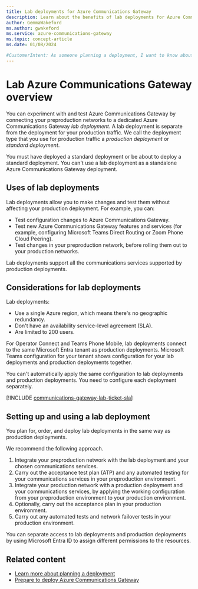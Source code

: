 ```yaml
---
title: Lab deployments for Azure Communications Gateway
description: Learn about the benefits of lab deployments for Azure Communications Gateway
author: GemmaWakeford
ms.author: gwakeford
ms.service: azure-communications-gateway
ms.topic: concept-article
ms.date: 01/08/2024

#CustomerIntent: As someone planning a deployment, I want to know about lab deployments so that I can decide if I want one
---
```


# Lab Azure Communications Gateway overview


You can experiment with and test Azure Communications Gateway by connecting your preproduction networks to a dedicated Azure Communications Gateway _lab deployment_. A lab deployment is separate from the deployment for your production traffic. We call the deployment type that you use for production traffic a _production deployment_ or _standard deployment_.

You must have deployed a standard deployment or be about to deploy a standard deployment. You can't use a lab deployment as a standalone Azure Communications Gateway deployment.

## Uses of lab deployments

Lab deployments allow you to make changes and test them without affecting your production deployment. For example, you can:

- Test configuration changes to Azure Communications Gateway.
- Test new Azure Communications Gateway features and services (for example, configuring Microsoft Teams Direct Routing or Zoom Phone Cloud Peering).
- Test changes in your preproduction network, before rolling them out to your production networks.

Lab deployments support all the communications services supported by production deployments.

## Considerations for lab deployments

Lab deployments:

- Use a single Azure region, which means there's no geographic redundancy.
- Don't have an availability service-level agreement (SLA).
- Are limited to 200 users.

For Operator Connect and Teams Phone Mobile, lab deployments connect to the same Microsoft Entra tenant as production deployments. Microsoft Teams configuration for your tenant shows configuration for your lab deployments and production deployments together.

You can't automatically apply the same configuration to lab deployments and production deployments. You need to configure each deployment separately.

[!INCLUDE [communications-gateway-lab-ticket-sla](includes/communications-gateway-lab-ticket-sla.md)]

## Setting up and using a lab deployment

You plan for, order, and deploy lab deployments in the same way as production deployments.

We recommend the following approach.

1. Integrate your preproduction network with the lab deployment and your chosen communications services.
1. Carry out the acceptance test plan (ATP) and any automated testing for your communications services in your preproduction environment.
1. Integrate your production network with a production deployment and your communications services, by applying the working configuration from your preproduction environment to your production environment.
1. Optionally, carry out the acceptance plan in your production environment.
1. Carry out any automated tests and network failover tests in your production environment.

You can separate access to lab deployments and production deployments by using Microsoft Entra ID to assign different permissions to the resources.

## Related content

- [Learn more about planning a deployment](get-started.md#learn-about-and-plan-for-azure-communications-gateway)
- [Prepare to deploy Azure Communications Gateway](prepare-to-deploy.md)
